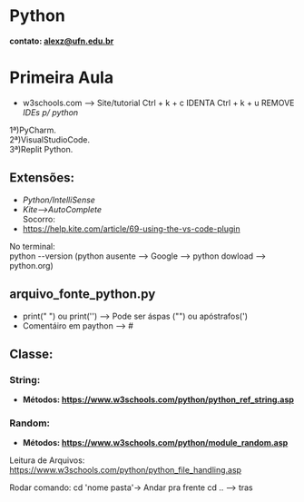# Python
 **contato: alexz@ufn.edu.br**
# **Primeira Aula**

- w3schools.com --> Site/tutorial
Ctrl + k + c IDENTA
Ctrl + k + u REMOVE
*IDEs p/ python*

1ª)PyCharm.  
2ª)VisualStudioCode.  
3ª)Replit Python.  

## Extensões:
- *Python/IntelliSense*  
- *Kite-->AutoComplete*   
Socorro:  
- https://help.kite.com/article/69-using-the-vs-code-plugin  

No terminal:  
python --version
(python ausente --> Google --> python dowload --> python.org)  
## **arquivo_fonte_python.py**  
- print(" ") ou print('') --> Pode ser áspas ("") ou apóstrafos(')  
- Comentáiro em paython --> #


## **Classe:** 
### String:
- **Métodos: https://www.w3schools.com/python/python_ref_string.asp**  
### Random:
- **Métodos: https://www.w3schools.com/python/module_random.asp**


Leitura de Arquivos: https://www.w3schools.com/python/python_file_handling.asp

Rodar comando:
cd 'nome pasta'-> Andar pra frente
cd .. --> tras